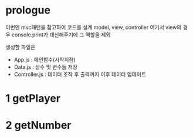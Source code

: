 # prologue

이번엔 mvc패턴을 참고하여 코드를 설계
model, view, controller
여기서 view의 경우 console.print가 대신해주기에 그 역할을 제외

생성할 파일은

-   App.js : 메인함수(시작지점)
-   Data.js : 상수 및 변수들 저장
-   Controller.js : 데이터 조작 후 출력까지 이후 데이터 업데이트

# 1 getPlayer

# 2 getNumber
